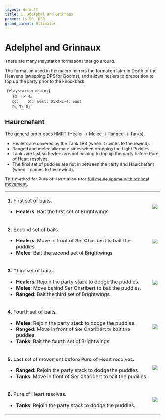 ```yaml
---
layout: default
title: 1. Adelphel and Grinnaux
parent: Lv 90. DSR
grand_parent: Ultimates
---
```


# Adelphel and Grinnaux

There are many Playstation formations that go around.

The formation used in the macro mirrors the formation later in Death of the Heavens (swapping DPS for Dooms), and allows healers to preposition to top up the party prior to the knockback.
```
【Playstation chains】
　　T□  H× H△
　　D〇　 　D〇　west: D1>2>3>4: east
　　D△ T× D□
```

## Haurchefant

The general order goes HMRT (Healer → Melee → Ranged → Tanks).

- Healers are covered by the Tank LB3 (when it comes to the rewind).
- Ranged and melee alternate sides when dropping the Light Puddles.
- Tanks are last so healers are not rushing to top up the party before Pure of Heart resolves.
- The final set of puddles are not in between the party and Haurchefant (when it comes to the rewind).

This method for Pure of Heart allows for [full melee uptime with minimal movement](https://clips.twitch.tv/SuaveOddArmadilloSeemsGood-VfDpqFIoUkVKUF7Q).

<table>
  <tr>
    <td><p><b>1.</b> First set of baits.</p><ul><li><b>Healers</b>: Bait the first set of Brightwings.</li></ul></td>
    <td><img src="../images/adelphel_and_grinnaux/haurchefant_01.jpg"></td>
  </tr>
  <tr>
    <td><p><b>2.</b> Second set of baits.</p><ul><li><b>Healers</b>: Move in front of Ser Charibert to bait the puddles.</li><li><b>Melee</b>: Bait the second set of Brightwings.</li></ul></td>
    <td><img src="../images/adelphel_and_grinnaux/haurchefant_02.jpg"></td>
  </tr>
  <tr>
    <td><p><b>3.</b> Third set of baits.</p><ul><li><b>Healers</b>: Rejoin the party stack to dodge the puddles.</li><li><b>Melee</b>: Move behind Ser Charibert to bait the puddles.</li><li><b>Ranged</b>: Bait the third set of Brightwings.</li></ul></td>
    <td><img src="../images/adelphel_and_grinnaux/haurchefant_03.jpg"></td>
  </tr>
  <tr>
    <td><p><b>4.</b> Fourth set of baits.</p><ul><li><b>Melee</b>: Rejoin the party stack to dodge the puddles.</li><li><b>Ranged</b>: Move in front of Ser Charibert to bait the puddles.</li><li><b>Tanks</b>: Bait the fourth set of Brightwings.</li></ul></td>
    <td><img src="../images/adelphel_and_grinnaux/haurchefant_04.jpg"></td>
  </tr>
  <tr>
    <td><p><b>5.</b> Last set of movement before Pure of Heart resolves.</p><ul><li><b>Ranged</b>: Rejoin the party stack to dodge the puddles.</li><li><b>Tanks</b>: Move in front of Ser Charibert to bait the puddles.</li></ul></td>
    <td><img src="../images/adelphel_and_grinnaux/haurchefant_05.jpg"></td>
  </tr>
  <tr>
    <td><p><b>6.</b> Pure of Heart resolves.</p><ul><li><b>Tanks</b>: Rejoin the party stack to dodge the puddles.</li></ul></td>
    <td><img src="../images/adelphel_and_grinnaux/haurchefant_06.jpg"></td>
  </tr>
</table>